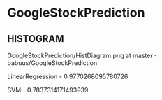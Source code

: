 # GoogleStockPrediction

## HISTOGRAM
GoogleStockPrediction/HistDiagram.png at master · babuus/GoogleStockPrediction

LinearRegression - 0.9770268095780726

SVM - 0.7837314171493939



